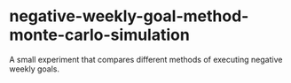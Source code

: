 # negative-weekly-goal-method-monte-carlo-simulation
A small experiment that compares different methods of executing negative weekly goals.
